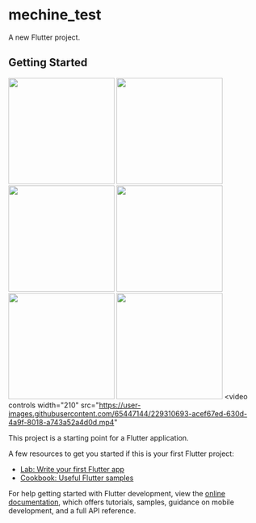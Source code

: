 # mechine_test

A new Flutter project.

## Getting Started






 <img width='210' src="https://user-images.githubusercontent.com/65447144/229310487-eeea80e5-a955-468d-a955-c2b29eb62155.jpg"
/> <img width='210' src="https://user-images.githubusercontent.com/65447144/229310504-be17a104-feb1-41d0-ae4d-ab5f9d4b15c9.jpg"/> <img width='210' src="https://user-images.githubusercontent.com/65447144/229310521-38d67f6c-7da4-46c0-85fe-f776bcae3426.jpg"/> <img width='210' src="https://user-images.githubusercontent.com/65447144/229310523-4ebbf879-3a51-4886-8231-0fe4206b769a.jpg"/> <img width='210' src="https://user-images.githubusercontent.com/65447144/229310530-81de071d-4bb8-47ac-9c72-b01c7dce3b79.jpg"/> <img width='210' src="https://user-images.githubusercontent.com/65447144/229310530-81de071d-4bb8-47ac-9c72-b01c7dce3b79.jpg"/> <video controls width="210" src="https://user-images.githubusercontent.com/65447144/229310693-acef67ed-630d-4a9f-8018-a743a52a4d0d.mp4"
</video>







This project is a starting point for a Flutter application.

A few resources to get you started if this is your first Flutter project:

- [Lab: Write your first Flutter app](https://docs.flutter.dev/get-started/codelab)
- [Cookbook: Useful Flutter samples](https://docs.flutter.dev/cookbook)

For help getting started with Flutter development, view the
[online documentation](https://docs.flutter.dev/), which offers tutorials,
samples, guidance on mobile development, and a full API reference.
